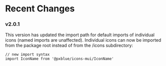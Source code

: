 # Recent Changes

### v2.0.1
This version has updated the import path for default imports of individual icons (named imports are unaffected). Individual icons can now be imported from the package root instead of from the /icons subdirectory:
```
// new import syntax
import IconName from '@pxblue/icons-mui/IconName'
```
